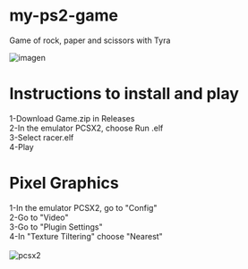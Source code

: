 # my-ps2-game
Game of rock, paper and scissors with Tyra

![imagen](https://user-images.githubusercontent.com/104105647/188333719-b188f727-53c0-423f-9522-f0049c17bbb4.png)

# Instructions to install and play

1-Download Game.zip in Releases
<br />
2-In the emulator PCSX2, choose Run .elf
<br />
3-Select racer.elf
<br />
4-Play

# Pixel Graphics

1-In the emulator PCSX2, go to "Config" <br />
2-Go to "Video"  <br />
3-Go to "Plugin Settings"  <br />
4-In "Texture Tiltering" choose "Nearest" <br /> <br />
![pcsx2](https://user-images.githubusercontent.com/104105647/188336292-c6aad2c3-3b79-44f9-b2ba-fdf018c6362c.png)
